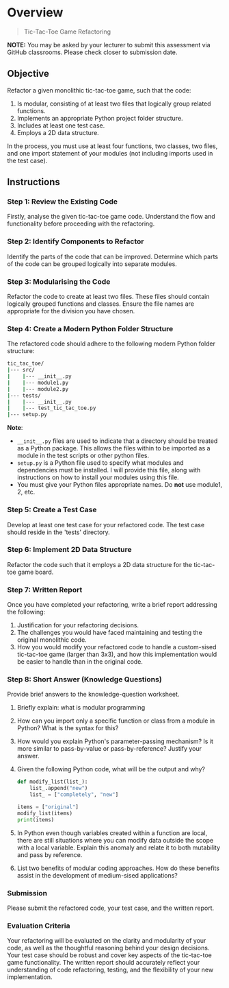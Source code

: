 # Overview

> Tic-Tac-Toe Game Refactoring

**NOTE:** You may be asked by your lecturer to submit this assessment via GitHub classrooms. Please check closer to submission date.

## Objective

Refactor a given monolithic tic-tac-toe game, such that the code:

1. Is modular, consisting of at least two files that logically group related functions.
2. Implements an appropriate Python project folder structure.
3. Includes at least one test case.
4. Employs a 2D data structure.

In the process, you must use at least four functions, two classes, two files, and one import statement of your modules (not including imports used in the test case).

## Instructions

### Step 1: Review the Existing Code

Firstly, analyse the given tic-tac-toe game code. Understand the flow and functionality before proceeding with the refactoring.

### Step 2: Identify Components to Refactor

Identify the parts of the code that can be improved. Determine which parts of the code can be grouped logically into separate modules.

### Step 3: Modularising the Code

Refactor the code to create at least two files. These files should contain logically grouped functions and classes. Ensure the file names are appropriate for the division you have chosen.

### Step 4: Create a Modern Python Folder Structure

The refactored code should adhere to the following modern Python folder structure:

```bash
tic_tac_toe/
|--- src/
|    |--- __init__.py
|    |--- module1.py
|    |--- module2.py
|--- tests/
|    |--- __init__.py
|    |--- test_tic_tac_toe.py
|--- setup.py
```

**Note**:

- `__init__.py` files are used to indicate that a directory should be treated as a Python package. This allows the files within to be imported as a module in the test scripts or other python files.
- `setup.py` is a Python file used to specify what modules and dependencies must be installed. I will provide this file, along with instructions on how to install your modules using this file.
- You must give your Python files appropriate names. Do **not** use module1, 2, etc.

### Step 5: Create a Test Case

Develop at least one test case for your refactored code. The test case should reside in the 'tests' directory.

### Step 6: Implement 2D Data Structure

Refactor the code such that it employs a 2D data structure for the tic-tac-toe game board.

### Step 7: Written Report

Once you have completed your refactoring, write a brief report addressing the following:

1. Justification for your refactoring decisions.
2. The challenges you would have faced maintaining and testing the original monolithic code.
3. How you would modify your refactored code to handle a custom-sised tic-tac-toe game (larger than 3x3), and how this implementation would be easier to handle than in the original code.

### Step 8: Short Answer (Knowledge Questions)

Provide brief answers to the knowledge-question worksheet.

1. Briefly explain: what is modular programming
2. How can you import only a specific function or class from a module in Python? What is the syntax for this?
3. How would you explain Python's parameter-passing mechanism? Is it more similar to pass-by-value or pass-by-reference? Justify your answer.
4. Given the following Python code, what will be the output and why?

   ```python
   def modify_list(list_):
       list_.append("new")
       list_ = ["completely", "new"]

   items = ["original"]
   modify_list(items)
   print(items)
   ```

5. In Python even though variables created within a function are local, there are still situations where you can modify data outside the scope with a local variable. Explain this anomaly and relate it to both mutability and pass by reference.
6. List two benefits of modular coding approaches. How do these benefits assist in the development of medium-sised applications?

### Submission

Please submit the refactored code, your test case, and the written report.

### Evaluation Criteria

Your refactoring will be evaluated on the clarity and modularity of your code, as well as the thoughtful reasoning behind your design decisions. Your test case should be robust and cover key aspects of the tic-tac-toe game functionality. The written report should accurately reflect your understanding of code refactoring, testing, and the flexibility of your new implementation.
